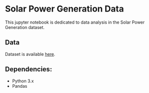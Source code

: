 # Solar Power Generation Data

This jupyter notebook is dedicated to data analysis in the Solar Power Generation dataset.

## Data
Dataset is available [here](https://www.kaggle.com/c/titanic).

## Dependencies:
  - Python 3.x
  - Pandas

